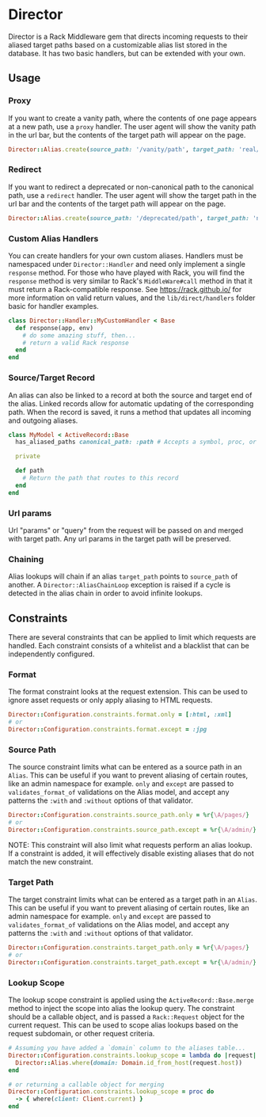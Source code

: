 # Director

Director is a Rack Middleware gem that directs incoming requests to their aliased target paths based on a customizable
alias list stored in the database. It has two basic handlers, but can be extended with your own.

## Usage

### Proxy
If you want to create a vanity path, where the contents of one page appears at a new path, use a `proxy` handler. The user agent will show the vanity path in the url bar, but the contents of the target path will appear on the page.
```ruby
Director::Alias.create(source_path: '/vanity/path', target_path: 'real/path', handler: :proxy)
```

### Redirect
If you want to redirect a deprecated or non-canonical path to the canonical path, use a `redirect` handler. The user agent will show the target path in the url bar and the contents of the target path will appear on the page.
```ruby
Director::Alias.create(source_path: '/deprecated/path', target_path: 'new/path', handler: :redirect)
```

### Custom Alias Handlers
You can create handlers for your own custom aliases. Handlers must be namespaced under `Director::Handler` and need only
implement a single `response` method. For those who have played with Rack, you will find the `response` method is very
similar to Rack's `MiddleWare#call` method in that it must return a Rack-compatible response. See https://rack.github.io/
for more information on valid return values, and the `lib/direct/handlers` folder basic for handler examples.

```ruby
class Director::Handler::MyCustomHandler < Base
  def response(app, env)
    # do some amazing stuff, then...
    # return a valid Rack response
  end
end
```

### Source/Target Record
An alias can also be linked to a record at both the source and target end of the alias. Linked records allow for automatic updating of the corresponding path. When the record is saved, it runs a method that updates all incoming and outgoing aliases.

```ruby
class MyModel < ActiveRecord::Base
  has_aliased_paths canonical_path: :path # Accepts a symbol, proc, or object that responds to `#canonical_path`

  private

  def path
    # Return the path that routes to this record
  end
end
```

### Url params
Url "params" or "query" from the request will be passed on and merged with target path. Any url params in the target path
will be preserved.

### Chaining
Alias lookups will chain if an alias `target_path` points to `source_path` of another. A `Director::AliasChainLoop`
exception is raised if a cycle is detected in the alias chain in order to avoid infinite lookups.

## Constraints
There are several constraints that can be applied to limit which requests are handled. Each constraint consists of a
whitelist and a blacklist that can be independently configured.

### Format
The format constraint looks at the request extension. This can be used to ignore asset requests or only apply aliasing
to HTML requests.
```ruby
Director::Configuration.constraints.format.only = [:html, :xml]
# or
Director::Configuration.constraints.format.except = :jpg
```

### Source Path
The source constraint limits what can be entered as a source path in an `Alias`. This can be useful if you want to
prevent aliasing of certain routes, like an admin namespace for example. `only` and `except` are passed to `validates_format_of`
validations on the Alias model, and accept any patterns the `:with` and `:without` options of that validator.
```ruby
Director::Configuration.constraints.source_path.only = %r{\A/pages/}
# or
Director::Configuration.constraints.source_path.except = %r{\A/admin/}
```
NOTE: This constraint will also limit what requests perform an alias lookup. If a constraint is added, it will effectively
disable existing aliases that do not match the new constraint.

### Target Path
The target constraint limits what can be entered as a target path in an `Alias`. This can be useful if you want to
prevent aliasing of certain routes, like an admin namespace for example. `only` and `except` are passed to `validates_format_of`
validations on the Alias model, and accept any patterns the `:with` and `:without` options of that validator.
```ruby
Director::Configuration.constraints.target_path.only = %r{\A/pages/}
# or
Director::Configuration.constraints.target_path.except = %r{\A/admin/}
```

### Lookup Scope
The lookup scope constraint is applied using the `ActiveRecord::Base.merge` method to inject the scope into alias the
lookup query. The constraint should be a callable object, and is passed a `Rack::Request` object for the current request.
This can be used to scope alias lookups based on the request subdomain, or other request criteria.


```ruby
# Assuming you have added a `domain` column to the aliases table...
Director::Configuration.constraints.lookup_scope = lambda do |request|
  Director::Alias.where(domain: Domain.id_from_host(request.host))
end

# or returning a callable object for merging
Director::Configuration.constraints.lookup_scope = proc do
  -> { where(client: Client.current) }
end
```
